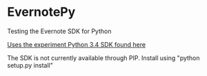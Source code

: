 # EvernotePy

Testing the Evernote SDK for Python

[Uses the experiment Python 3.4 SDK found here](https://github.com/evernote/evernote-sdk-python3)

The SDK is not currently available through PIP.  Install using "python setup.py install"